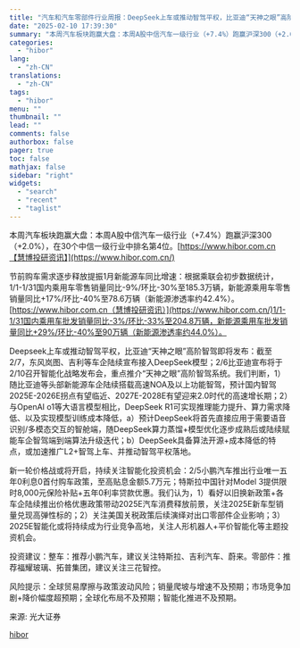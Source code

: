 ```yaml
---
title: "汽车和汽车零部件行业周报：DeepSeek上车或推动智驾平权，比亚迪“天神之眼”高阶智驾即将发布"
date: "2025-02-10 17:39:30"
summary: "本周汽车板块跑赢大盘：本周A股中信汽车一级行业（+7.4%）跑赢沪深300（+2.0%），在3..."
categories:
  - "hibor"
lang:
  - "zh-CN"
translations:
  - "zh-CN"
tags:
  - "hibor"
menu: ""
thumbnail: ""
lead: ""
comments: false
authorbox: false
pager: true
toc: false
mathjax: false
sidebar: "right"
widgets:
  - "search"
  - "recent"
  - "taglist"
---
```


本周汽车板块跑赢大盘：本周A股中信汽车一级行业（+7.4%）跑赢沪深300（+2.0%），在30个中信一级行业中排名第4位。[https://www.hibor.com.cn【慧博投研资讯】](https://www.hibor.com.cn/)

节前购车需求逐步释放提振1月新能源车同比增速：根据乘联会初步数据统计，1/1-1/31国内乘用车零售销量同比-9%/环比-30%至185.3万辆，新能源乘用车零售销量同比+17%/环比-40%至78.6万辆（新能源渗透率约42.4%）。[https://www.hibor.com.cn（慧博投研资讯）](https://www.hibor.com.cn/)1/1-1/31国内乘用车批发销量同比-3%/环比-33%至204.8万辆，新能源乘用车批发销量同比+29%/环比-40%至90万辆（新能源渗透率约44.0%）。

Deepseek上车或推动智驾平权，比亚迪“天神之眼”高阶智驾即将发布：截至2/7，东风岚图、吉利等车企陆续宣布接入DeepSeek模型；2/6比亚迪宣布将于2/10召开智能化战略发布会，重点推介“天神之眼”高阶智驾系统。我们判断，1）随比亚迪等头部新能源车企陆续搭载高速NOA及以上功能智驾，预计国内智驾2025E-2026E拐点有望临近、2027E-2028E有望迎来2.0时代的高速增长期；2）与OpenAI o1等大语言模型相比，DeepSeek R1可实现推理能力提升、算力需求降低、以及实现模型训练成本降低，a）预计DeepSeek将首先直接应用于需要语音识别/多模态交互的智舱端，随DeepSeek算力蒸馏+模型优化逐步成熟后或陆续赋能车企智驾端到端算法升级迭代；b）DeepSeek具备算法开源+成本降低的特点，或加速推广L2+智驾上车、并推动智驾平权落地。

新一轮价格战或将开启，持续关注智能化投资机会：2/5小鹏汽车推出行业唯一五年0利息0首付购车政策，至高贴息金额5.7万元；特斯拉中国针对Model 3提供限时8,000元保险补贴+五年0利率贷款优惠。我们认为，1）看好以旧换新政策+各车企陆续推出价格优惠政策带动2025E汽车消费释放前景，关注2025E新车型销量兑现高弹性标的；2）关注美国关税政策后续演绎对出口零部件企业影响；3）2025E智能化或将持续成为行业竞争高地，关注人形机器人+平价智能化等主题投资机会。

投资建议：整车：推荐小鹏汽车，建议关注特斯拉、吉利汽车、蔚来。零部件：推荐福耀玻璃、拓普集团，建议关注三花智控。

风险提示：全球贸易摩擦与政策波动风险；销量爬坡与增速不及预期；市场竞争加剧+降价幅度超预期；全球化布局不及预期；智能化推进不及预期。

来源: 光大证券

[hibor](https://www.hibor.com.cn/data/45ca2bdd1d888f6ea7289695fff9ed88.html)
